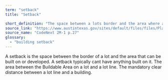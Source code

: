 ```yaml
---
term: "setback"
title: "Setback"

short_definition: "The space between a lots border and the area where a building can be built. Setbacks typically cannot have anything built on them."
source_link: "https://www.austintexas.gov/sites/default/files/files/Planning/CodeNEXT/ALDC_PRD_23_LandDevelopmentCode_Combined_2017_0130_web.pdf"
source_name: "CodeNext 2M-1 p.27"
glossary:
  - "building setback"
---
```

A setback is the space between the border of a lot and the area that can be built on or developed. A setback typically cant have anything built on it.
The area between the Buildable Area on a lot and a lot line. The mandatory clear distance between a lot line and a building.
